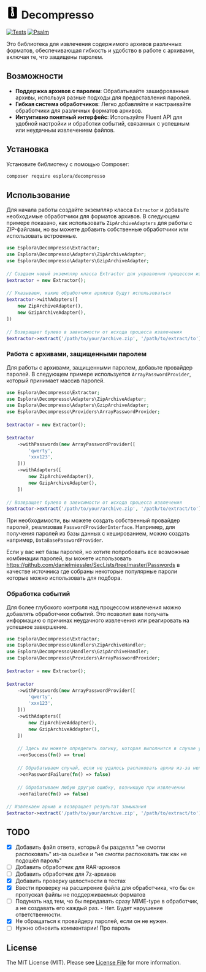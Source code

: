# <img src=".github/logo.svg?sanitize=true" width="32" height="32" alt="Decompresso"> Decompresso

[![Tests](https://github.com/esplora/decompresso/actions/workflows/phpunit.yml/badge.svg)](https://github.com/esplora/decompresso/actions/workflows/phpunit.yml)
[![Psalm](https://github.com/esplora/decompresso/actions/workflows/psalm.yml/badge.svg)](https://github.com/esplora/decompresso/actions/workflows/psalm.yml)


Это библиотека для извлечения содержимого архивов различных форматов, обеспечивающая гибкость и удобство в работе с
архивами, включая те, что защищены паролем.

## Возможности

- **Поддержка архивов с паролем**: Обрабатывайте зашифрованные архивы, используя разные подходы для предоставления паролей.
- **Гибкая система обработчиков**: Легко добавляйте и настраивайте обработчики для различных форматов архивов.
- **Интуитивно понятный интерфейс**: Используйте Fluent API для удобной настройки и обработки событий, связанных с успешным или неудачным извлечением файлов.

## Установка

Установите библиотеку с помощью Composer:

```bash
composer require esplora/decompresso
```


## Использование

Для начала работы создайте экземпляр класса `Extractor` и добавьте необходимые обработчики для форматов архивов.
В следующем примере показано, как использовать `ZipArchiveAdapters` для работы с ZIP-файлами, но вы можете добавить
собственные обработчики или использовать встроенные.

```php
use Esplora\Decompresso\Extractor;
use Esplora\Decompresso\Adapters\ZipArchiveAdapter;
use Esplora\Decompresso\Adapters\GzipArchiveAdapter;

// Создаем новый экземпляр класса Extractor для управления процессом извлечения
$extractor = new Extractor();

// Указываем, какие обработчики архивов будут использоваться
$extractor->withAdapters([
    new ZipArchiveAdapter(),
    new GzipArchiveAdapter(),
])

// Возвращает булево в зависимости от исхода процесса извлечения
$extractor->extract('/path/to/your/archive.zip', '/path/to/extract/to');
```

### Работа с архивами, защищенными паролем

Для работы с архивами, защищенными паролем, добавьте провайдер паролей. 
В следующем примере используется `ArrayPasswordProvider`, который принимает массив паролей.

```php
use Esplora\Decompresso\Extractor;
use Esplora\Decompresso\Adapters\ZipArchiveAdapter;
use Esplora\Decompresso\Adapters\GzipArchiveAdapter;
use Esplora\Decompresso\Providers\ArrayPasswordProvider;

$extractor = new Extractor();

$extractor
    ->withPasswords(new ArrayPasswordProvider([
        'qwerty',
        'xxx123',
    ]))
    ->withAdapters([
        new ZipArchiveAdapter(),
        new GzipArchiveAdapter(),
    ])

// Возвращает булево в зависимости от исхода процесса извлечения
$extractor->extract('/path/to/your/archive.zip', '/path/to/extract/to');
```

При необходимости, вы можете создать собственный провайдер паролей, реализовав `PasswordProviderInterface`.
Например, для получения паролей из базы данных с кешированием, можно создать
например, `DataBasePasswordProvider`.

Если у вас нет базы паролей, но хотите попробовать все возможные комбинации паролей, вы можете
использовать https://github.com/danielmiessler/SecLists/tree/master/Passwords в качестве источника
где собраны некоторые популярные пароли которые можно использовать для подбора.

### Обработка событий

Для более глубокого контроля над процессом извлечения можно добавлять обработчики событий. 
Это позволит вам получать информацию о причинах неудачного извлечения или реагировать на успешное завершение.

```php 
use Esplora\Decompresso\Extractor;
use Esplora\Decompresso\Handlers\ZipArchiveHandler;
use Esplora\Decompresso\Handlers\GzipArchiveHandler;
use Esplora\Decompresso\Providers\ArrayPasswordProvider;

$extractor = new Extractor();

$extractor
    ->withPasswords(new ArrayPasswordProvider([
        'qwerty',
        'xxx123',
    ]))
    ->withAdapters([
        new ZipArchiveAddapter(),
        new GzipArchiveAddapter(),
    ])
    
    // Здесь вы можете определить логику, которая выполнится в случае успешного извлечения
    ->onSuccess(fn() => true)
    
    // Обрабатываем случай, если не удалось распаковать архив из-за неподходящего пароля
    ->onPasswordFailure(fn() => false)
    
    // Обрабатываем любую другую ошибку, возникшую при извлечении
    ->onFailure(fn() => false)

// Извлекаем архив и возвращает результат замыкания
$extractor->extract('/path/to/your/archive.zip', '/path/to/extract/to');
```


## TODO
- [x] Добавить файл ответа, который бы разделял "не смогли распоковать" из-за ошибки и "не смогли распоковать так как не подошёл пароль"
- [ ] Добавить обработчик для RAR-архивов
- [ ] Добавить обработчик для 7z-архивов
- [x] Добавить проверку целостности в тестах
- [x] Ввести проверку на расширение файла для обработчика, что бы он пропускал файлы не поддерживаемых форматов
- [ ] Подумать над тем, чо бы передавать сразу MIME-type в обработчик, а не создавать его каждый раз. - Нет. Будет нарушение ответственности.
- [x] Не обращаться к провайдеру паролей, если он не нужен.
- [ ] Нужно обновить комментарии! Про пароль

## License

The MIT License (MIT). Please see [License File](LICENSE.md) for more information.
